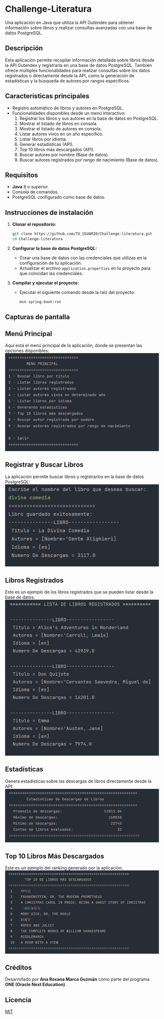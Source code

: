 # Challenge-Literatura

Una aplicación en Java que utiliza la API Gutendex para obtener información sobre libros y realizar consultas avanzadas con una base de datos PostgreSQL.

## **Descripción**

Esta aplicación permite recopilar información detallada sobre libros desde la API Gutendex y registrarla en una base de datos PostgreSQL. También ofrece múltiples funcionalidades para realizar consultas sobre los datos registrados o directamente desde la API, como la generación de estadísticas y la búsqueda de autores por rangos específicos.

## **Características principales**

- Registro automático de libros y autores en PostgreSQL.
- Funcionalidades disponibles desde un menú interactivo:
  1. Registrar los libros y sus autores en la base de datos en PostgreSQL.
  2. Mostrar el listado de libros en consola.
  3. Mostrar el listado de autores en consola.
  4. Listar autores vivos en un año específico.
  5. Listar libros por idioma.
  6. Generar estadísticas (API).
  7. Top 10 libros más descargados (API).
  8. Buscar autores por nombre (Base de datos).
  9. Buscar autores registrados por rango de nacimiento (Base de datos).

## **Requisitos**

- **Java** 8 o superior.
- Consola de comandos.
- PostgreSQL configurado como base de datos.

## **Instrucciones de instalación**

1. **Clonar el repositorio:**

   ```bash
   git clone https://github.com/TU_USUARIO/Challenge-literatura.git
   cd Challenge-literatura
   ```

2. **Configurar la base de datos PostgreSQL:**

   - Crear una base de datos con las credenciales que utilizas en la configuración de tu aplicación.
   - Actualizar el archivo `application.properties` en tu proyecto para que coincidan las credenciales.

3. **Compilar y ejecutar el proyecto:**

   - Ejecutar el siguiente comando desde la raíz del proyecto:
     ```bash
     mvn spring-boot:run
     ```

## **Capturas de pantalla**

## Menú Principal
Aquí está el menú principal de la aplicación, donde se presentan las opciones disponibles:
![Menú Principal](images/menu-principal.PNG)

## Registrar y Buscar Libros
La aplicación permite buscar libros y registrarlos en la base de datos PostgreSQL:
![Buscar y Registrar Libros](images/buscar-registrar-libro.PNG)

## Libros Registrados
Este es un ejemplo de los libros registrados que se pueden listar desde la base de datos:
![Mostrar Libros Registrados](images/muestra-libros-registrados.PNG)

## Estadísticas
Genera estadísticas sobre las descargas de libros directamente desde la API:
![Estadísticas de Descargas](images/estadisticas-de-descargas.PNG)

## Top 10 Libros Más Descargados
Este es un ejemplo del ranking generado por la aplicación:
![Top 10 Libros Más Descargados](images/top-10-libros.PNG)


## **Créditos**

Desarrollado por **Ana Roxana Marca Guzmán** como parte del programa **ONE (Oracle Next Education)**.

## **Licencia**

[MIT](LICENSE) 

